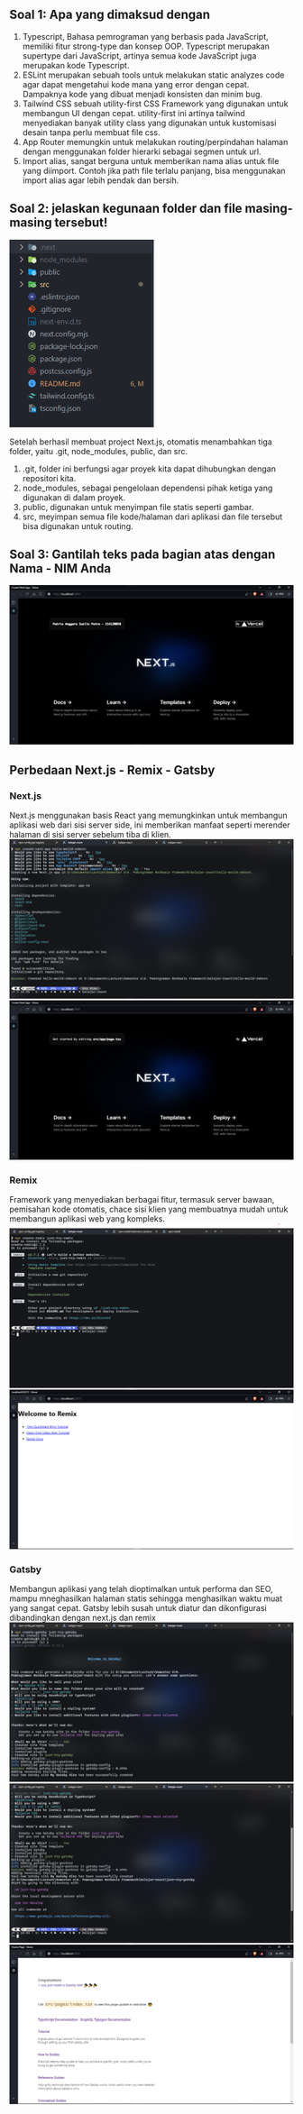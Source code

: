 ## Soal 1: Apa yang dimaksud dengan

1. Typescript, Bahasa pemrograman yang berbasis pada JavaScript, memiliki fitur strong-type dan konsep OOP. Typescript merupakan supertype dari JavaScript, artinya semua kode JavaScript juga merupakan kode Typescript.
2. ESLint merupakan sebuah tools untuk melakukan static analyzes code agar dapat mengetahui kode mana yang error dengan cepat. Dampaknya kode yang dibuat menjadi konsisten dan minim bug.
3. Tailwind CSS sebuah utility-first CSS Framework yang digunakan untuk membangun UI dengan cepat. utility-first ini artinya tailwind menyediakan banyak utility class yang digunakan untuk kustomisasi desain tanpa perlu membuat file css.
4. App Router memungkin untuk melakukan routing/perpindahan halaman dengan menggunakan folder hierarki sebagai segmen untuk url.
5. Import alias, sangat berguna untuk memberikan nama alias untuk file yang diimport. Contoh jika path file terlalu panjang, bisa menggunakan import alias agar lebih pendak dan bersih.

## Soal 2: jelaskan kegunaan folder dan file masing-masing tersebut!

![screenshot_soal_no_dua](assets-report/soal_dua.png)

Setelah berhasil membuat project Next.js, otomatis menambahkan tiga folder, yaitu .git, node_modules, public, dan src.

1. .git, folder ini berfungsi agar proyek kita dapat dihubungkan dengan repositori kita.
2. node_modules, sebagai pengelolaan dependensi pihak ketiga yang digunakan di dalam proyek.
3. public, digunakan untuk menyimpan file statis seperti gambar.
4. src, meyimpan semua file kode/halaman dari aplikasi dan file tersebut bisa digunakan untuk routing.

## Soal 3: Gantilah teks pada bagian atas dengan Nama - NIM Anda
![screenshot_soal_no_tiga](assets-report/soal_tiga.png)

## Perbedaan Next.js - Remix - Gatsby

### Next.js

Next.js menggunakan basis React yang memungkinkan untuk membangun aplikasi web dari sisi server side, ini memberikan manfaat seperti merender halaman di sisi server sebelum tiba di klien.
![next_project](assets-report/create_next_project.png)
![next_project](assets-report/run_next.png)

### Remix

Framework yang menyediakan berbagai fitur, termasuk server bawaan, pemisahan kode otomatis, chace sisi klien yang membuatnya mudah untuk membangun aplikasi web yang kompleks.
![remix_project](assets-report/create_remix_project.png)
![next_project](assets-report/run_remix.png)


### Gatsby

Membangun aplikasi yang telah dioptimalkan untuk performa dan SEO, mampu mneghasilkan halaman statis sehingga menghasilkan waktu muat yang sangat cepat. Gatsby lebih susah untuk diatur dan dikonfigurasi dibandingkan dengan next.js dan remix
![gatsby_project](assets-report/create_gatsby_project_satu.png)
![gatsby_project](assets-report/create_gatsby_project_dua.png)
![next_project](assets-report/run_gatsby.png)